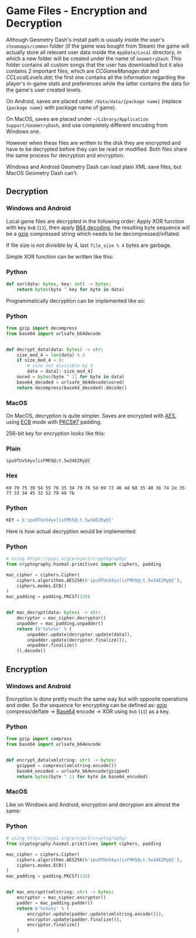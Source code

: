 # Game Files - Encryption and Decryption

Although Geometry Dash's install path is usually inside the user's `steamapps/common` folder (if the game was bought from Steam) the game will actually store all relevant user data inside the `AppData/Local` directory, in which a new folder will be created under the name of `GeometryDash`. This folder contains all custom songs that the user has downloaded but it also contains 2 important files, which are *CCGameManager.dat* and *CCLocalLevels.dat*; the first one contains all the information regarding the player's in-game stats and preferences while the latter contains the data for the game's user created levels.

On Android, saves are placed under `/data/data/{package name}` (replace `{package name}` with package name of game).

On MacOS, saves are placed under `~/Library/Application Support/GeometryDash`, and use completely different encoding from Windows one.

However when these files are written to the disk they are encrypted and have to be decrypted before they can be read or modified.
Both files share the same process for decryption and encryption.

Windows and Android Geometry Dash can load plain XML save files, but MacOS Geometry Dash can't.

## Decryption

### Windows and Android

Local game files are decrypted in the following order: Apply XOR function with key `0xB` (`11`), then apply [B64 decoding](topics/encryption/base64), the resulting byte sequence will be a [gzip](https://en.wikipedia.org/wiki/Gzip) compressed string which needs to be decompressed/inflated.

If file size is not divisible by 4, last `file_size % 4` bytes are garbage.

Simple XOR function can be written like this:

<!-- tabs:start -->

### **Python**

```py
def xor(data: bytes, key: int) -> bytes:
	return bytes(byte ^ key for byte in data)
```

<!-- tabs:end -->

Programmatically decryption can be implemented like so:

<!-- tabs:start -->

### **Python**

```py
from gzip import decompress
from base64 import urlsafe_b64decode


def decrypt_data(data: bytes) -> str:
    size_mod_4 = len(data) % 4
    if size_mod_4 > 0:
        # size not divisible by 4
        data = data[:-size_mod_4]
    xored = bytes(byte ^ 11 for byte in data)
    base64_decoded = urlsafe_b64decode(xored)
    return decompress(base64_decoded).decode()
```

<!-- tabs:end -->

### MacOS

On MacOS, decryption is quite simpler. Saves are encrypted with
[AES](https://en.wikipedia.org/wiki/Advanced_Encryption_Standard), using [ECB](https://en.wikipedia.org/wiki/Block_cipher_mode_of_operation#Electronic_codebook_.28ECB.29) mode with [PKCS#7](https://en.wikipedia.org/wiki/Padding_%28cryptography%29#PKCS.235_and_PKCS.237) padding.

256-bit key for encryption looks like this:

<!-- tabs:start -->

### **Plain**

```plain
ipu9TUv54yv]isFMh5@;t.5w34E2Ry@{
```

### **Hex**

```plain
69 70 75 39 54 55 76 35 34 79 76 5d 69 73 46 4d 68 35 40 3b 74 2e 35 77 33 34 45 32 52 79 40 7b
```

### **Python**

```py
KEY = b'ipu9TUv54yv]isFMh5@;t.5w34E2Ry@{'
```

<!-- tabs:end -->

Here is how actual decryption would be implemented:

<!-- tabs:start -->

### **Python**

```py
# using https://pypi.org/project/cryptography/
from cryptography.hazmat.primitives import ciphers, padding

mac_cipher = ciphers.Cipher(
    ciphers.algorithms.AES256(b'ipu9TUv54yv]isFMh5@;t.5w34E2Ry@{'),
    ciphers.modes.ECB()
)
mac_padding = padding.PKCS7(128)


def mac_decrypt(data: bytes) -> str:
    decryptor = mac_cipher.decryptor()
    unpadder = mac_padding.unpadder()
    return (b'%s%s%s' % (
        unpadder.update(decryptor.update(data)),
        unpadder.update(decryptor.finalize()),
        unpadder.finalize()
    )).decode()
```

<!-- tabs:end -->

## Encryption

### Windows and Android

Encryption is done pretty much the same way but with opposite operations and order. So the sequence for encrypting can be defined as: [gzip](https://en.wikipedia.org/wiki/Gzip) compress/deflate &rarr; [Base64](topics/encryption/base64) encode &rarr; XOR using `0xb` (`11`) as a key.

<!-- tabs:start -->

### **Python**

```py
from gzip import compress
from base64 import urlsafe_b64encode


def encrypt_data(xmlstring: str) -> bytes:
	gzipped = compress(xmlstring.encode())
	base64_encoded = urlsafe_b64encode(gzipped)
	return bytes(byte ^ 11 for byte in base64_encoded)
```

<!-- tabs:end -->

### MacOS

Like on Windows and Android, encryption and decrypion are almost the same:

<!-- tabs:start -->

### **Python**

```py
# using https://pypi.org/project/cryptography/
from cryptography.hazmat.primitives import ciphers, padding

mac_cipher = ciphers.Cipher(
    ciphers.algorithms.AES256(b'ipu9TUv54yv]isFMh5@;t.5w34E2Ry@{'),
    ciphers.modes.ECB()
)
mac_padding = padding.PKCS7(128)


def mac_encrypt(xmlstring: str) -> bytes:
    encryptor = mac_cipher.encryptor()
    padder = mac_padding.padder()
    return b'%s%s%s' % (
        encryptor.update(padder.update(xmlstring.encode())),
        encryptor.update(padder.finalize()),
        encryptor.finalize()
    )
```

<!-- tabs:end -->
